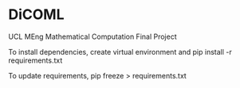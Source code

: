 # DiCOML
UCL MEng Mathematical Computation Final Project

To install dependencies, create virtual environment and pip install -r requirements.txt

To update requirements, pip freeze > requirements.txt
